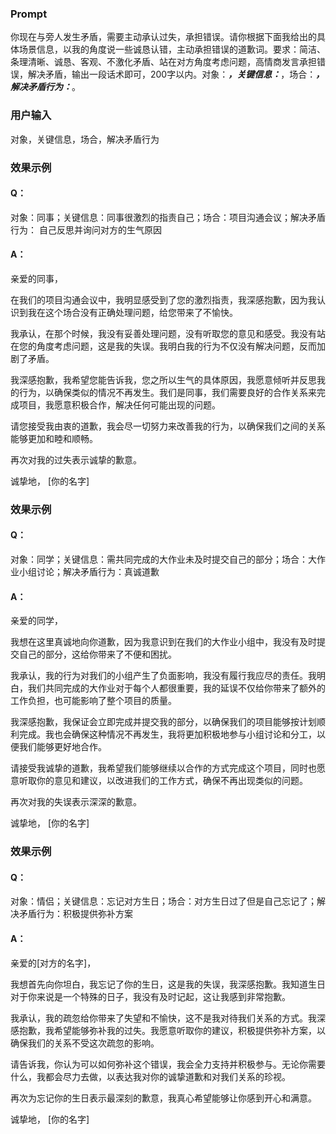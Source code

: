 ### Prompt
你现在与旁人发生矛盾，需要主动承认过失，承担错误。请你根据下面我给出的具体场景信息，以我的角度说一些诚恳认错，主动承担错误的道歉词。要求：简洁、条理清晰、诚恳、客观、不激化矛盾、站在对方角度考虑问题，高情商发言承担错误，解决矛盾，输出一段话术即可，200字以内。对象：_____，关键信息：_____，场合：_____，解决矛盾行为：_____。
### 用户输入
对象，关键信息，场合，解决矛盾行为
### 效果示例
#### Q：
对象：同事；关键信息：同事很激烈的指责自己；场合：项目沟通会议；解决矛盾行为： 自己反思并询问对方的生气原因
#### A：
亲爱的同事，

在我们的项目沟通会议中，我明显感受到了您的激烈指责，我深感抱歉，因为我认识到我在这个场合没有正确处理问题，给您带来了不愉快。

我承认，在那个时候，我没有妥善处理问题，没有听取您的意见和感受。我没有站在您的角度考虑问题，这是我的失误。我明白我的行为不仅没有解决问题，反而加剧了矛盾。

我深感抱歉，我希望您能告诉我，您之所以生气的具体原因，我愿意倾听并反思我的行为，以确保类似的情况不再发生。我们是同事，我们需要良好的合作关系来完成项目，我愿意积极合作，解决任何可能出现的问题。

请您接受我由衷的道歉，我会尽一切努力来改善我的行为，以确保我们之间的关系能够更加和睦和顺畅。

再次对我的过失表示诚挚的歉意。

诚挚地，
[你的名字]
### 效果示例
#### Q：
对象：同学；关键信息：需共同完成的大作业未及时提交自己的部分；场合：大作业小组讨论；解决矛盾行为：真诚道歉
#### A：

亲爱的同学，

我想在这里真诚地向你道歉，因为我意识到在我们的大作业小组中，我没有及时提交自己的部分，这给你带来了不便和困扰。

我承认，我的行为对我们的小组产生了负面影响，我没有履行我应尽的责任。我明白，我们共同完成的大作业对于每个人都很重要，我的延误不仅给你带来了额外的工作负担，也可能影响了整个项目的质量。

我深感抱歉，我保证会立即完成并提交我的部分，以确保我们的项目能够按计划顺利完成。我也会确保这种情况不再发生，我将更加积极地参与小组讨论和分工，以便我们能够更好地合作。

请接受我诚挚的道歉，我希望我们能够继续以合作的方式完成这个项目，同时也愿意听取你的意见和建议，以改进我们的工作方式，确保不再出现类似的问题。

再次对我的失误表示深深的歉意。

诚挚地，
[你的名字]

### 效果示例
#### Q：
对象：情侣；关键信息：忘记对方生日；场合：对方生日过了但是自己忘记了；解决矛盾行为：积极提供弥补方案
#### A：
亲爱的[对方的名字]，

我想首先向你坦白，我忘记了你的生日，这是我的失误，我深感抱歉。我知道生日对于你来说是一个特殊的日子，我没有及时记起，这让我感到非常抱歉。

我承认，我的疏忽给你带来了失望和不愉快，这不是我对待我们关系的方式。我深感抱歉，我希望能够弥补我的过失。我愿意听取你的建议，积极提供弥补方案，以确保我们的关系不受这次疏忽的影响。

请告诉我，你认为可以如何弥补这个错误，我会全力支持并积极参与。无论你需要什么，我都会尽力去做，以表达我对你的诚挚道歉和对我们关系的珍视。

再次为忘记你的生日表示最深刻的歉意，我真心希望能够让你感到开心和满意。

诚挚地，
[你的名字]





